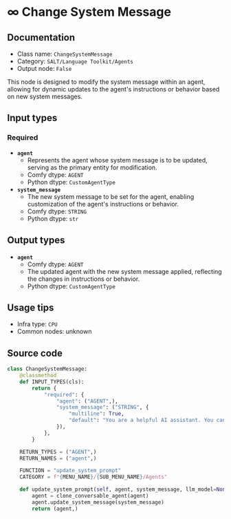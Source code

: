 # ∞ Change System Message
## Documentation
- Class name: `ChangeSystemMessage`
- Category: `SALT/Language Toolkit/Agents`
- Output node: `False`

This node is designed to modify the system message within an agent, allowing for dynamic updates to the agent's instructions or behavior based on new system messages.
## Input types
### Required
- **`agent`**
    - Represents the agent whose system message is to be updated, serving as the primary entity for modification.
    - Comfy dtype: `AGENT`
    - Python dtype: `CustomAgentType`
- **`system_message`**
    - The new system message to be set for the agent, enabling customization of the agent's instructions or behavior.
    - Comfy dtype: `STRING`
    - Python dtype: `str`
## Output types
- **`agent`**
    - Comfy dtype: `AGENT`
    - The updated agent with the new system message applied, reflecting the changes in instructions or behavior.
    - Python dtype: `CustomAgentType`
## Usage tips
- Infra type: `CPU`
- Common nodes: unknown


## Source code
```python
class ChangeSystemMessage:
	@classmethod
	def INPUT_TYPES(cls):
		return {
			"required": {
				"agent": ("AGENT",),
				"system_message": ("STRING", {
					"multiline": True,
					"default": "You are a helpful AI assistant. You can help with document QA. Return 'TERMINATE' when the task is done."
				}),
			},
		}

	RETURN_TYPES = ("AGENT",)
	RETURN_NAMES = ("agent",)

	FUNCTION = "update_system_prompt"
	CATEGORY = f"{MENU_NAME}/{SUB_MENU_NAME}/Agents"

	def update_system_prompt(self, agent, system_message, llm_model=None):
		agent = clone_conversable_agent(agent)
		agent.update_system_message(system_message)
		return (agent,)

```
